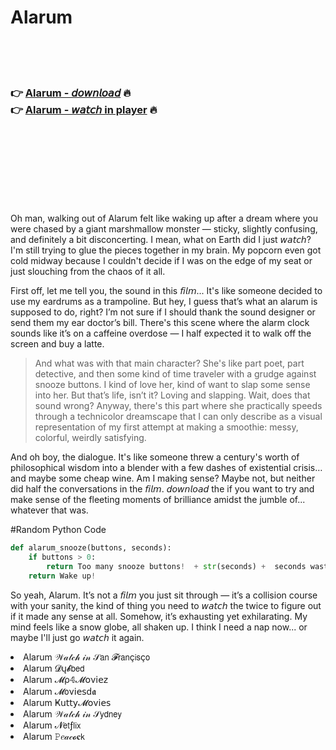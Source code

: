 <h1>Alarum</h1>

<br><br><br>

<h3>👉 <a href="https://Justins-efexletbu1971.github.io/kqwcxqrqxg/">Alarum - 𝘥𝘰𝘸𝘯𝘭𝘰𝘢𝘥</a> 🔥<br>
👉 <a href="https://Justins-efexletbu1971.github.io/kqwcxqrqxg/">Alarum - 𝘸𝘢𝘵𝘤𝘩 in player</a> 🔥
</h3>



<br><br><br><br><br><br><br>


Oh man, walking out of Alarum felt like waking up after a dream where you were chased by a giant marshmallow monster — sticky, slightly confusing, and definitely a bit disconcerting. I mean, what on Earth did I just 𝘸𝘢𝘵𝘤𝘩? I'm still trying to glue the pieces together in my brain. My popcorn even got cold midway because I couldn't decide if I was on the edge of my seat or just slouching from the chaos of it all.

First off, let me tell you, the sound in this 𝘧𝘪𝘭𝘮... It's like someone decided to use my eardrums as a trampoline. But hey, I guess that’s what an alarum is supposed to do, right? I’m not sure if I should thank the sound designer or send them my ear doctor’s bill. There's this scene where the alarm clock sounds like it’s on a caffeine overdose — I half expected it to walk off the screen and buy a latte.

> And what was with that main character? She's like part poet, part detective, and then some kind of time traveler with a grudge against snooze buttons. I kind of love her, kind of want to slap some sense into her. But that’s life, isn’t it? Loving and slapping. Wait, does that sound wrong? Anyway, there's this part where she practically speeds through a technicolor dreamscape that I can only describe as a visual representation of my first attempt at making a smoothie: messy, colorful, weirdly satisfying.

And oh boy, the dialogue. It's like someone threw a century's worth of philosophical wisdom into a blender with a few dashes of existential crisis… and maybe some cheap wine. Am I making sense? Maybe not, but neither did half the conversations in the 𝘧𝘪𝘭𝘮. 𝘥𝘰𝘸𝘯𝘭𝘰𝘢𝘥 the   if you want to try and make sense of the fleeting moments of brilliance amidst the jumble of... whatever that was.

#Random Python Code
```python
def alarum_snooze(buttons, seconds):
    if buttons > 0:
        return Too many snooze buttons!  + str(seconds) +  seconds wasted.
    return Wake up!
```

So yeah, Alarum. It’s not a 𝘧𝘪𝘭𝘮 you just sit through — it’s a collision course with your sanity, the kind of thing you need to 𝘸𝘢𝘵𝘤𝘩 the   twice to figure out if it made any sense at all. Somehow, it’s exhausting yet exhilarating. My mind feels like a snow globe, all shaken up. I think I need a nap now... or maybe I'll just go 𝘸𝘢𝘵𝘤𝘩 it again.

<li>Alarum 𝒲𝒶𝓉𝒸𝒽 𝒾𝓃 𝒮𝖺𝗇 𝓕𝗋𝖺𝗇ç𝗂𝗌ç𝗈</li>
<li>Alarum 𝓓ų𝓫𝖻𝖾𝖽</li>
<li>Alarum 𝓜ρ𝟜𝓜𝗈ν𝗂𝖾𝗓</li>
<li>Alarum 𝓜𝗈ν𝗂𝖾𝗌ԁ𝖆</li>
<li>Alarum Ҝ𝗎𝗍𝗍𝗒𝓜𝗈ν𝗂𝖾𝗌</li>
<li>Alarum 𝒲𝒶𝓉𝒸𝒽 𝒾𝓃 𝒮𝗒𝖽𝗇𝖾𝗒</li>
<li>Alarum 𝓝𝖾𝗍ƒ𝗅𝗂𝗑</li>
<li>Alarum 𝙿𝑒𝒶𝒸𝓸𝐜𝗄</li>

